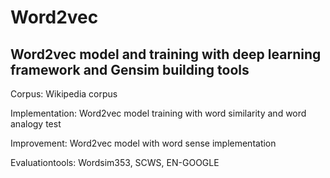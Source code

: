 # Word2vec
## Word2vec model and training with deep learning framework and Gensim building tools

Corpus: Wikipedia corpus

Implementation: Word2vec model training with word similarity and word analogy test

Improvement: Word2vec model with word sense implementation

Evaluationtools: Wordsim353, SCWS, EN-GOOGLE
